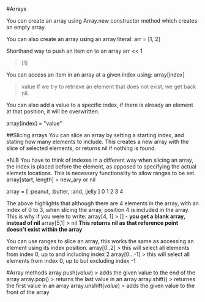#Arrays

You can create an array using Array.new constructor method which creates an empty array.

You can also create an array using an array literal:
arr = [1, 2]

Shorthand way to push an item on to an array
arr << 1
> [1]

You can access an item in an array at a given index using:
array[index]
> value
If we try to retrieve an element that does not exist, we get back nil.

You can also add a value to a specific index, if there is already an element at that position, it will be overwritten.

array[index] = "value"

##Slicing arrays
You can slice an array by setting a starting index, and stating how many elements to include. This creates a new array with the slice of selected elements, or returns nil if nothing is found.

*N.B You have to think of indexes in a different way when slicing an array, the index is placed before the element, as opposed to specifying the actual elemets locations. This is necessary functionality to allow ranges to be set.
array[start, length] > new_ary or nil

array = [ :peanut,   :butter,   :and,   :jelly  ]
        0          1          2       3       4

The above highlights that although there are 4 elements in the array, with an index of 0 to 3, when slicing the array, position 4 is included in the array. This is why if you were to write:
array[4, 1] > [] - **you get a blank array, instead of nil**
array[5,1] > nil **This returns nil as that reference point doesn't exist within the array**

You can use ranges to slice an array, this works the same as accessing an element using its index position.
array[0..2] > this will select all elements from index 0, up to and including index 2
array[0...-1] > this will select all elements from index 0, up to but excluding index -1

#Array methods
array.push(*value*) > adds the given value to the end of the array
array.pop() > returns the last value in an array
array.shift() > returnes the first value in an array
array.unshift(*value*) > adds the given value to the front of the array
